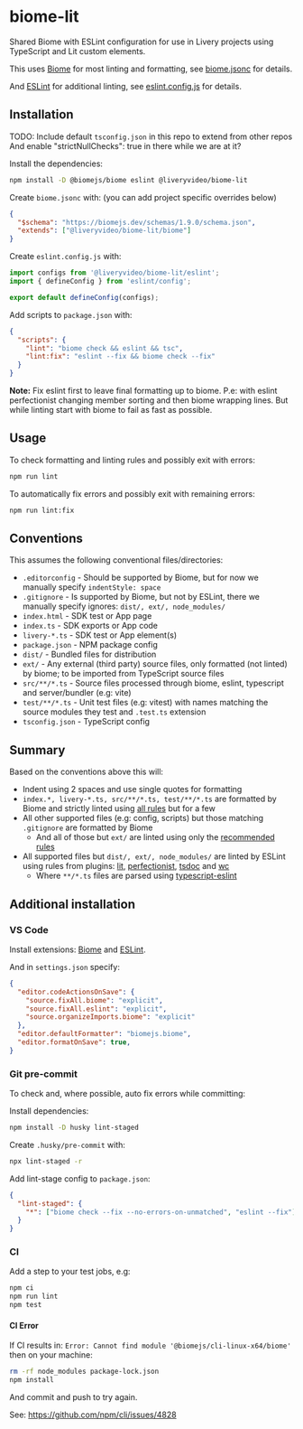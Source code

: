 # biome-lit

Shared Biome with ESLint configuration for use in Livery projects using TypeScript and Lit custom elements.

This uses [Biome](https://biomejs.dev/) for most linting and formatting, see [biome.jsonc](./biome.jsonc) for details.

And [ESLint](https://eslint.org/) for additional linting, see [eslint.config.js](./eslint.config.js) for details.

## Installation

TODO: Include default `tsconfig.json` in this repo to extend from other repos
And enable "strictNullChecks": true in there while we are at it?


Install the dependencies:

```bash
npm install -D @biomejs/biome eslint @liveryvideo/biome-lit
```

Create `biome.jsonc` with: (you can add project specific overrides below)

```json
{
  "$schema": "https://biomejs.dev/schemas/1.9.0/schema.json",
  "extends": ["@liveryvideo/biome-lit/biome"]
}
```

Create `eslint.config.js` with:

```js
import configs from '@liveryvideo/biome-lit/eslint';
import { defineConfig } from 'eslint/config';

export default defineConfig(configs);
```

Add scripts to `package.json` with:

```json
{
  "scripts": {
    "lint": "biome check && eslint && tsc",
    "lint:fix": "eslint --fix && biome check --fix"
  }
}
```

**Note:** Fix eslint first to leave final formatting up to biome.
P.e: with eslint perfectionist changing member sorting and then biome wrapping lines. But while linting start with biome to fail as fast as possible.

## Usage

To check formatting and linting rules and possibly exit with errors:

```bash
npm run lint
```

To automatically fix errors and possibly exit with remaining errors:

```bash
npm run lint:fix
```

## Conventions

This assumes the following conventional files/directories:

- `.editorconfig` - Should be supported by Biome, but for now we manually specify `indentStyle: space`
- `.gitignore` - Is supported by Biome, but not by ESLint, there we manually specify ignores: `dist/, ext/, node_modules/`
- `index.html` - SDK test or App page
- `index.ts` - SDK exports or App code
- `livery-*.ts` - SDK test or App element(s)
- `package.json` - NPM package config
- `dist/` - Bundled files for distribution
- `ext/` - Any external (third party) source files, only formatted (not linted) by biome; to be imported from TypeScript source files
- `src/**/*.ts` - Source files processed through biome, eslint, typescript and server/bundler (e.g: vite)
- `test/**/*.ts` - Unit test files (e.g: vitest) with names matching the source modules they test and `.test.ts` extension
- `tsconfig.json` - TypeScript config

## Summary

Based on the conventions above this will:

- Indent using 2 spaces and use single quotes for formatting
- `index.*, livery-*.ts, src/**/*.ts, test/**/*.ts` are formatted by Biome and strictly linted using [all rules](https://biomejs.dev/linter/rules/) but for a few
- All other supported files (e.g: config, scripts) but those matching `.gitignore` are formatted by Biome
  - And all of those but `ext/` are linted using only the [recommended rules](https://biomejs.dev/linter/rules/#recommended-rules)
- All supported files but `dist/, ext/, node_modules/` are linted by ESLint using rules from plugins:
[lit](https://npmjs.com/package/eslint-plugin-lit),
[perfectionist](https://npmjs.com/package/eslint-plugin-perfectionist),
[tsdoc](https://npmjs.com/package/eslint-plugin-tsdoc) and
[wc](https://npmjs.com/package/eslint-plugin-wc)
  - Where `**/*.ts` files are parsed using [typescript-eslint](https://npmjs.com/package/typescript-eslint)

## Additional installation

### VS Code

Install extensions:
[Biome](https://marketplace.visualstudio.com/items?itemName=biomejs.biome) and
[ESLint](https://marketplace.visualstudio.com/items?itemName=dbaeumer.vscode-eslint).
 
And in `settings.json` specify:

```json
{
  "editor.codeActionsOnSave": {
    "source.fixAll.biome": "explicit",
    "source.fixAll.eslint": "explicit",
    "source.organizeImports.biome": "explicit"
  },
  "editor.defaultFormatter": "biomejs.biome",
  "editor.formatOnSave": true,
}
```

### Git pre-commit

To check and, where possible, auto fix errors while committing:

Install dependencies:

```bash
npm install -D husky lint-staged
```

Create `.husky/pre-commit` with:

```bash
npx lint-staged -r
```

Add lint-stage config to `package.json`:

```json
{
  "lint-staged": {
    "*": ["biome check --fix --no-errors-on-unmatched", "eslint --fix"]
  }
}
```

### CI

Add a step to your test jobs, e.g:

```bash
npm ci
npm run lint
npm test
```

#### CI Error

If CI results in: `Error: Cannot find module '@biomejs/cli-linux-x64/biome'` then on your machine:

```bash
rm -rf node_modules package-lock.json
npm install
```

And commit and push to try again.

See: https://github.com/npm/cli/issues/4828
